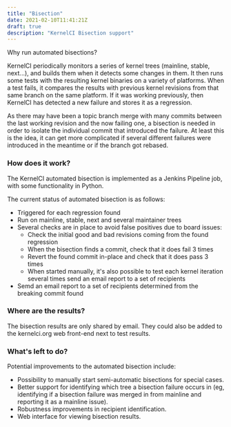 ```yaml
---
title: "Bisection"
date: 2021-02-10T11:41:21Z
draft: true
description: "KernelCI Bisection support"
---
```



Why run automated bisections?

KernelCI periodically monitors a series of kernel trees (mainline,
stable, next...), and builds them when it detects some changes in them.
It then runs some tests with the resulting kernel binaries on a variety
of platforms. When a test fails, it compares the results with previous
kernel revisions from that same branch on the same platform. If it was
working previously, then KernelCI has detected a new failure and stores
it as a regression.

As there may have been a topic branch merge with many commits between
the last working revision and the now failing one, a bisection is needed
in order to isolate the individual commit that introduced the failure.
At least this is the idea, it can get more complicated if several
different failures were introduced in the meantime or if the branch got
rebased.

### How does it work?

The KernelCI automated bisection is implemented as a Jenkins Pipeline
job, with some functionality in Python.

The current status of automated bisection is as follows:

- Triggered for each regression found
- Run on mainline, stable, next and several maintainer trees
- Several checks are in place to avoid false positives due to board issues:
  - Check the initial good and bad revisions coming from the found regression
  - When the bisection finds a commit, check that it does fail 3 times
  - Revert the found commit in-place and check that it does pass 3 times
  - When started manually, it's also possible to test each kernel
    iteration several times send an email report to a set of recipients
- Semd an email report to a set of recipients determined from the
  breaking commit found

### Where are the results?

The bisection results are only shared by email. They could also be added
to the kernelci.org web front-end next to test results.  

### What's left to do?

Potential improvements to the automated bisection include:

- Possibility to manually start semi-automatic bisections for special
  cases.
- Better support for identifying which tree a bisection failure occurs
  in (eg, identifying if a bisection failure was merged in from
  mainline and reporting it as a mainline issue).
- Robustness improvements in recipient identification.
- Web interface for viewing bisection results.

